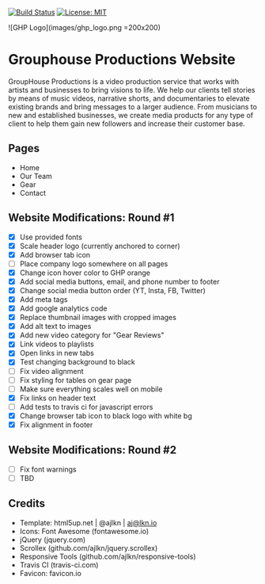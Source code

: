 [![Build
Status](https://travis-ci.com/mikewill4/grouphouseproductions.svg?branch=master)](https://travis-ci.com/mikewill4/grouphouseproductions)
[![License: MIT](https://img.shields.io/badge/License-MIT-yellow.svg)](https://opensource.org/licenses/MIT)

![GHP Logo](images/ghp_logo.png =200x200)
# Grouphouse Productions Website
GroupHouse Productions is a video production service that works with artists and businesses to bring visions to life. We help our clients tell stories by means of music videos, narrative shorts, and documentaries to elevate existing brands and bring messages to a larger audience. From musicians to new and established businesses, we create media products for any type of client to help them gain new followers and increase their customer base.
## Pages
* Home
* Our Team
* Gear
* Contact
## Website Modifications: Round #1
- [x] Use provided fonts
- [x] Scale header logo (currently anchored to corner)
- [x] Add browser tab icon
- [ ] Place company logo somewhere on all pages
- [x] Change icon hover color to GHP orange
- [x] Add social media buttons, email, and phone number to footer
- [x] Change social media button order (YT, Insta, FB, Twitter)
- [x] Add meta tags
- [x] Add google analytics code
- [x] Replace thumbnail images with cropped images
- [x] Add alt text to images
- [x] Add new video category for "Gear Reviews"
- [x] Link videos to playlists
- [x] Open links in new tabs
- [x] Test changing background to black
- [ ] Fix video alignment
- [ ] Fix styling for tables on gear page
- [ ] Make sure everything scales well on mobile
- [x] Fix links on header text
- [ ] Add tests to travis ci for javascript errors
- [x] Change browser tab icon to black logo with white bg
- [x] Fix alignment in footer
## Website Modifications: Round #2
- [ ] Fix font warnings
- [ ] TBD
## Credits
* Template: html5up.net | @ajlkn | aj@lkn.io
* Icons: Font Awesome (fontawesome.io)
* jQuery (jquery.com)
* Scrollex (github.com/ajlkn/jquery.scrollex)
* Responsive Tools (github.com/ajlkn/responsive-tools)
* Travis CI (travis-ci.com)
* Favicon: favicon.io

